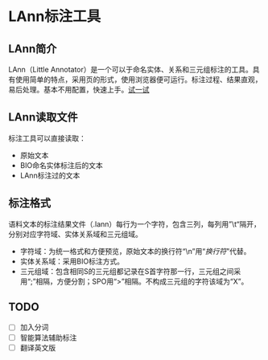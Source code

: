 # LAnn标注工具

## LAnn简介

LAnn（Little Annotator）是一个可以于命名实体、关系和三元组标注的工具。具有使用简单的特点，采用页的形式，使用浏览器便可运行。标注过程、结果直观，易后处理。基本不用配置，快速上手。[试一试](https://freeshman.github.io/LAnn/LittleAnn.html)

## LAnn读取文件
标注工具可以直接读取：
- 原始文本
- BIO命名实体标注后的文本
- LAnn标注过的文本
## 标注格式
语料文本的标注结果文件（.lann）每行为一个字符，包含三列，每列用”\t“隔开，分别对应字符域、实体关系域和三元组域。

- 字符域：为统一格式和方便预览，原始文本的换行符“\n”用“_换行符_”代替。
- 实体关系域：采用BIO标注方式。
- 三元组域：包含相同S的三元组都记录在S首字符那一行，三元组之间采用“;”相隔，方便分割；SPO用“>”相隔。不构成三元组的字符该域为“X”。

## TODO

- [ ] 加入分词
- [ ] 智能算法辅助标注
- [ ] 翻译英文版
